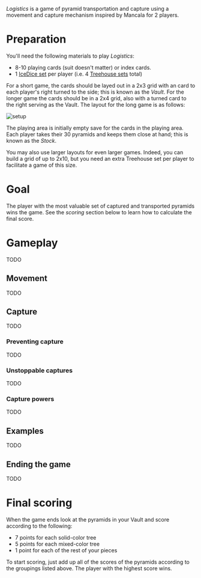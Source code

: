 *Logistics* is a game of pyramid transportation and capture using a  movement and capture mechanism inspired by Mancala for 2 players.

Preparation
===========

You'll need the following materials to play *Logistics*:

 * 8-10 playing cards (suit doesn't matter) or index cards.
 * 1 [IceDice set](http://www.looneylabs.com/games/icedice) per player (i.e. 4 [Treehouse sets](http://www.looneylabs.com/games/treehouse) total)
 
For a short game, the cards should be layed out in a 2x3 grid with an card to each player's right turned to the side; this is known as the *Vault*.  For the longer game the cards should be in a 2x4 grid, also with a turned card to the right serving as the Vault.  The layout for the long game is as follows:

![setup]()

The playing area is initially empty save for the cards in the playing area.  Each player takes their 30 pyramids and keeps them close at hand; this is known as the *Stock*.

You may also use larger layouts for even larger games.  Indeed, you can build a grid of up to 2x10, but you need an extra Treehouse set per player to facilitate a game of this size.

Goal
====

The player with the most valuable set of captured and transported pyramids wins the game.  See the *scoring* section below to learn how to calculate the final score.

Gameplay
========

TODO

Movement
--------

TODO

Capture
-------

TODO

### Preventing capture

TODO

### Unstoppable captures

TODO

### Capture powers

TODO

Examples
--------

TODO

Ending the game
---------------

TODO

Final scoring
=============

When the game ends look at the pyramids in your Vault and score according to the following:

* 7 points for each solid-color tree
* 5 points for each mixed-color tree
* 1 point for each of the rest of your pieces

To start scoring, just add up all of the scores of the pyramids according to the groupings listed above.  The player with the highest score wins.

